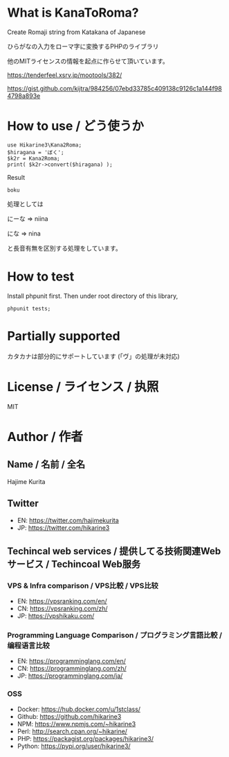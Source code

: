 # What is KanaToRoma?
Create Romaji string from Katakana of Japanese

ひらがなの入力をローマ字に変換するPHPのライブラリ

他のMITライセンスの情報を起点に作らせて頂いています。

https://tenderfeel.xsrv.jp/mootools/382/

https://gist.github.com/kijtra/984256/07ebd33785c409138c9126c1a144f984798a893e


# How to use / どう使うか

```
use Hikarine3\Kana2Roma;
$hiragana = 'ぼく';
$k2r = Kana2Roma;
print( $k2r->convert($hiragana) );
```

Result
```
boku
```

処理としては

にーな => niina

にな => nina

と長音有無を区別する処理をしています。

# How to test

Install phpunit first. Then under root directory of this library,

```
phpunit tests;
```

# Partially supported
カタカナは部分的にサポートしています
(「ヴ」の処理が未対応)


# License / ライセンス / 执照

MIT

# Author / 作者

## Name / 名前 / 全名
Hajime Kurita

## Twitter
- EN: https://twitter.com/hajimekurita
- JP: https://twitter.com/hikarine3

## Techincal web services / 提供してる技術関連Webサービス / Techincoal Web服务
### VPS & Infra comparison / VPS比較 / VPS比较
- EN: https://vpsranking.com/en/
- CN: https://vpsranking.com/zh/
- JP: https://vpshikaku.com/

### Programming Language Comparison / プログラミング言語比較 / 编程语言比较
- EN: https://programminglang.com/en/
- CN: https://programminglang.com/zh/
- JP: https://programminglang.com/ja/

### OSS
- Docker: https://hub.docker.com/u/1stclass/
- Github: https://github.com/hikarine3
- NPM: https://www.npmjs.com/~hikarine3
- Perl: http://search.cpan.org/~hikarine/
- PHP: https://packagist.org/packages/hikarine3/
- Python: https://pypi.org/user/hikarine3/
